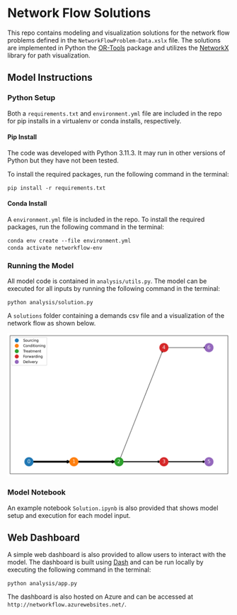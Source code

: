 # Network Flow Solutions

This repo contains modeling and visualization solutions for the network flow problems defined in the `NetworkFlowProblem-Data.xslx` file. The solutions are implemented in Python the [OR-Tools](https://developers.google.com/optimization/) package and utilizes the [NetworkX](https://networkx.github.io/) library for path visualization. 

## Model Instructions

### Python Setup
 Both a `requirements.txt` and `environment.yml` file are included in the repo for pip installs in a virtualenv or conda installs, respectively.

#### Pip Install
The code was developed with Python 3.11.3. It may run in other versions of Python but they have not been tested. 

To install the required packages, run the following command in the terminal:

```
pip install -r requirements.txt
```

#### Conda Install 

A `environment.yml` file is included in the repo. To install the required packages, run the following command in the terminal:

```
conda env create --file environment.yml
conda activate networkflow-env
```

### Running the Model
All model code is contained in `analysis/utils.py`. The model can be executed for all inputs by running the following command in the terminal:

```
python analysis/solution.py
```

A `solutions` folder containing a demands csv file and a visualization of the network flow as shown below.

![Network Flow Visualization](images/Input2.png)


### Model Notebook
An example notebook `Solution.ipynb` is also provided that shows model setup and execution for each model input.


## Web Dashboard

A simple web dashboard is also provided to allow users to interact with the model. The dashboard is built using [Dash](https://dash.plotly.com/) and can be run locally by executing the following command in the terminal:

```
python analysis/app.py
```

The dashboard is also hosted on Azure and can be accessed at `http://networkflow.azurewebsites.net/`.
